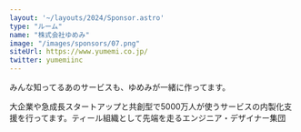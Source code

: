 ```yaml
---
layout: '~/layouts/2024/Sponsor.astro'
type: "ルーム"
name: "株式会社ゆめみ"
image: "/images/sponsors/07.png"
siteUrl: https://www.yumemi.co.jp/
twitter: yumemiinc
---
```


みんな知ってるあのサービスも、ゆめみが一緒に作ってます。

大企業や急成長スタートアップと共創型で5000万人が使うサービスの内製化支援を行ってます。ティール組織として先端を走るエンジニア・デザイナー集団